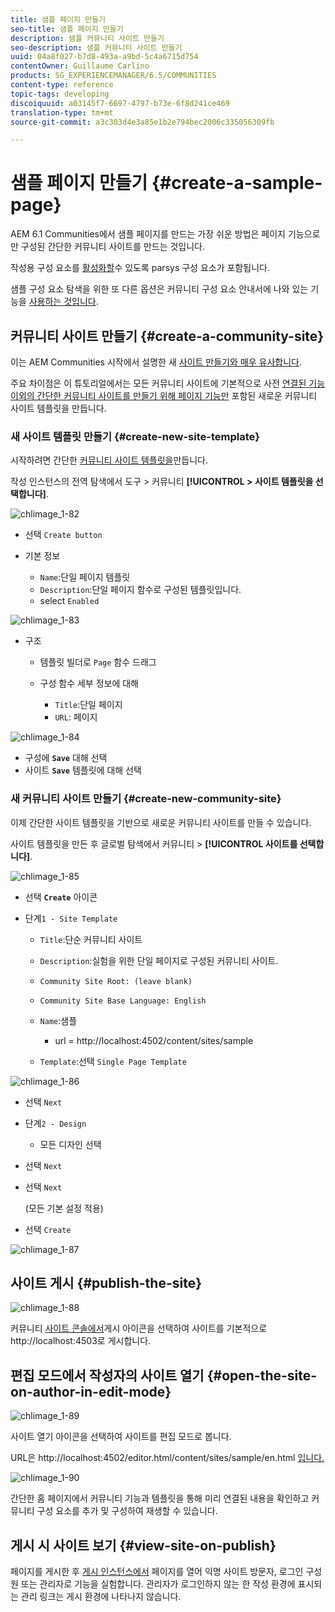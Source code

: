 ```yaml
---
title: 샘플 페이지 만들기
seo-title: 샘플 페이지 만들기
description: 샘플 커뮤니티 사이트 만들기
seo-description: 샘플 커뮤니티 사이트 만들기
uuid: 04a8f027-b7d8-493a-a9bd-5c4a6715d754
contentOwner: Guillaume Carlino
products: SG_EXPERIENCEMANAGER/6.5/COMMUNITIES
content-type: reference
topic-tags: developing
discoiquuid: a03145f7-6697-4797-b73e-6f8d241ce469
translation-type: tm+mt
source-git-commit: a3c303d4e3a85e1b2e794bec2006c335056309fb

---
```



# 샘플 페이지 만들기 {#create-a-sample-page}

AEM 6.1 Communities에서 샘플 페이지를 만드는 가장 쉬운 방법은 페이지 기능으로만 구성된 간단한 커뮤니티 사이트를 만드는 것입니다.

작성용 구성 요소를 [활성화할](basics.md#accessing-communities-components)수 있도록 parsys 구성 요소가 포함됩니다.

샘플 구성 요소 탐색을 위한 또 다른 옵션은 커뮤니티 구성 요소 안내서에 나와 있는 기능을 [사용하는 것입니다](components-guide.md).

## 커뮤니티 사이트 만들기 {#create-a-community-site}

이는 AEM Communities 시작에서 설명한 새 [사이트 만들기와 매우 유사합니다](getting-started.md).

주요 차이점은 이 튜토리얼에서는 모든 커뮤니티 사이트에 기본적으로 사전 [연결된 기능 이외의 간단한 커뮤니티 사이트를 만들기 위해 페이지 기능만](functions.md#page-function) 포함된 새로운 커뮤니티 사이트 템플릿을 만듭니다.

### 새 사이트 템플릿 만들기 {#create-new-site-template}

시작하려면 간단한 [커뮤니티 사이트 템플릿을](sites.md)만듭니다.

작성 인스턴스의 전역 탐색에서 도구 > 커뮤니티 **[!UICONTROL > 사이트 템플릿을 선택합니다]**.

![chlimage_1-82](assets/chlimage_1-82.png)

* 선택 `Create button`
* 기본 정보

   * `Name`:단일 페이지 템플릿
   * `Description`:단일 페이지 함수로 구성된 템플릿입니다.
   * select `Enabled`

![chlimage_1-83](assets/chlimage_1-83.png)

* 구조

   * 템플릿 빌더로 `Page` 함수 드래그
   * 구성 함수 세부 정보에 대해

      * `Title`:단일 페이지
      * `URL`: 페이지

![chlimage_1-84](assets/chlimage_1-84.png)

* 구성에 **`Save`** 대해 선택
* 사이트 **`Save`** 템플릿에 대해 선택

### 새 커뮤니티 사이트 만들기 {#create-new-community-site}

이제 간단한 사이트 템플릿을 기반으로 새로운 커뮤니티 사이트를 만들 수 있습니다.

사이트 템플릿을 만든 후 글로벌 탐색에서 커뮤니티 > **[!UICONTROL 사이트를 선택합니다]**.

![chlimage_1-85](assets/chlimage_1-85.png)

* 선택 **`Create`** 아이콘

* 단계`1 - Site Template`

   * `Title`:단순 커뮤니티 사이트
   * `Description`:실험을 위한 단일 페이지로 구성된 커뮤니티 사이트.
   * `Community Site Root: (leave blank)`
   * `Community Site Base Language: English`
   * `Name`:샘플

      * url = http://localhost:4502/content/sites/sample
   * `Template`:선택 `Single Page Template`


![chlimage_1-86](assets/chlimage_1-86.png)

* 선택 `Next`
* 단계`2 - Design`

   * 모든 디자인 선택

* 선택 `Next`
* 선택 `Next`

   (모든 기본 설정 적용)

* 선택 `Create`

![chlimage_1-87](assets/chlimage_1-87.png)

## 사이트 게시 {#publish-the-site}

![chlimage_1-88](assets/chlimage_1-88.png)

커뮤니티 [사이트 콘솔에서](sites-console.md)게시 아이콘을 선택하여 사이트를 기본적으로 http://localhost:4503로 게시합니다.

## 편집 모드에서 작성자의 사이트 열기 {#open-the-site-on-author-in-edit-mode}

![chlimage_1-89](assets/chlimage_1-89.png)

사이트 열기 아이콘을 선택하여 사이트를 편집 모드로 봅니다.

URL은 http://localhost:4502/editor.html/content/sites/sample/en.html [입니다.](http://localhost:4502/editor.html/content/sites/sample/en.html)

![chlimage_1-90](assets/chlimage_1-90.png)

간단한 홈 페이지에서 커뮤니티 기능과 템플릿을 통해 미리 연결된 내용을 확인하고 커뮤니티 구성 요소를 추가 및 구성하여 재생할 수 있습니다.

## 게시 시 사이트 보기 {#view-site-on-publish}

페이지를 게시한 후 [게시 인스턴스에서](http://localhost:4503/content/sites/sample/en.html) 페이지를 열어 익명 사이트 방문자, 로그인 구성원 또는 관리자로 기능을 실험합니다. 관리자가 로그인하지 않는 한 작성 환경에 표시되는 관리 링크는 게시 환경에 나타나지 않습니다.
